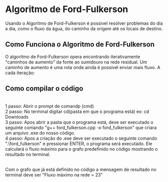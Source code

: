 
# Algoritmo de Ford-Fulkerson

Usando o Algoritmo de Ford-Fulkerson é possivel resolver problemas do dia a dia, como o fluxo da água, do caminho da origem até os locais de destino.

## Como Funciona o Algoritmo de Ford-Fulkerson

O algoritmo de Ford-Fulkerson opera encontrando iterativamente "caminhos de aumento" da fonte ao sumidouro na rede residual. Um caminho de aumento é uma rota onde ainda é possível enviar mais fluxo. A cada iteração:

## Como compilar o código
<br>1 passo: Abrir o prompt de comandp (cmd)
<br>2 passo: No terminal digitar cd(pasta em que o programa está) ex: cd Downloads
<br>3 passo: Apos abrir a pasta que o programa está, deve ser executado o seguinte comando "g++ ford_fulkerson.cpp -o ford_fulkerson" que criara um arquivo .exe do nosso código.
<br>4 passo: Apos a criação do .exe deve ser executado o seguinte comando ".\ford_fulkerson" e pressionar ENTER, o programa será executado. Ele calculará o fluxo máximo para o grafo predefinido no código mostrando o resultado no terminal.

<br>Com o grafo que já está definido no código a mensagem de resultado no terminal deve ser "Fluxo máximo na rede = 23"
